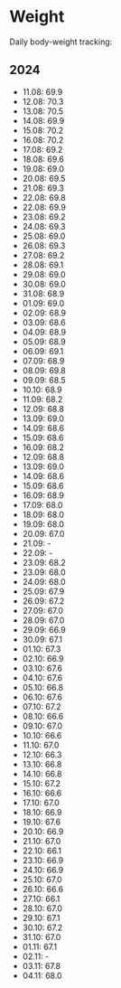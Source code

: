 # Weight

Daily body-weight tracking:

## 2024

- 11.08: 69.9
- 12.08: 70.3
- 13.08: 70.5
- 14.08: 69.9
- 15.08: 70.2
- 16.08: 70.2
- 17.08: 69.2
- 18.08: 69.6
- 19.08: 69.0
- 20.08: 69.5
- 21.08: 69.3
- 22.08: 69.8
- 22.08: 69.9
- 23.08: 69.2
- 24.08: 69.3
- 25.08: 69.0
- 26.08: 69.3
- 27.08: 69.2
- 28.08: 69.1
- 29.08: 69.0
- 30.08: 69.0
- 31.08: 68.9
- 01.09: 69.0
- 02.09: 68.9
- 03.09: 68.6
- 04.09: 68.9
- 05.09: 68.9
- 06.09: 69.1
- 07.09: 68.9
- 08.09: 69.8
- 09.09: 68.5
- 10.10: 68.9
- 11.09: 68.2
- 12.09: 68.8
- 13.09: 69.0
- 14.09: 68.6
- 15.09: 68.6
- 16.09: 68.2
- 12.09: 68.8
- 13.09: 69.0
- 14.09: 68.6
- 15.09: 68.6
- 16.09: 68.9
- 17.09: 68.0
- 18.09: 68.0
- 19.09: 68.0
- 20.09: 67.0
- 21.09:  -
- 22.09:  -
- 23.09: 68.2
- 23.09: 68.0
- 24.09: 68.0
- 25.09: 67.9
- 26.09: 67.2
- 27.09: 67.0
- 28.09: 67.0
- 29.09: 66.9
- 30.09: 67.1
- 01.10: 67.3
- 02.10: 66.9
- 03.10: 67.6
- 04.10: 67.6
- 05.10: 66.8
- 06.10: 67.6
- 07.10: 67.2
- 08.10: 66.6
- 09.10: 67.0
- 10.10: 66.6
- 11.10: 67.0
- 12.10: 66.3
- 13.10: 66.8
- 14.10: 66.8
- 15.10: 67.2
- 16.10: 66.6
- 17.10: 67.0
- 18.10: 66.9
- 19.10: 67.6
- 20.10: 66.9
- 21.10: 67.0
- 22.10: 66.1
- 23.10: 66.9
- 24.10: 66.9
- 25.10: 67.0
- 26.10: 66.6
- 27.10: 66.1
- 28.10: 67.0
- 29.10: 67.1
- 30.10: 67.2
- 31.10: 67.0
- 01.11: 67.1
- 02.11: -
- 03.11: 67.8
- 04.11: 68.0

